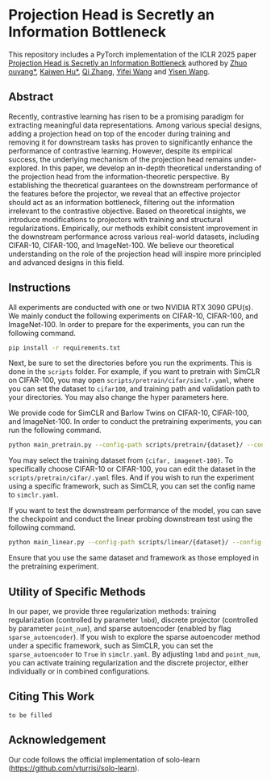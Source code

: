 # Projection Head is Secretly an Information Bottleneck
This repository includes a PyTorch implementation of the ICLR 2025 paper [Projection Head is Secretly an Information Bottleneck]() authored by [Zhuo ouyang*](), [Kaiwen Hu*](https://kaotty.github.io/), [Qi Zhang](), [Yifei Wang](https://yifeiwang77.com/) and [Yisen Wang](https://yisenwang.github.io/).

## Abstract
Recently, contrastive learning has risen to be a promising paradigm for extracting meaningful data representations. Among various special designs, adding a projection head on top of the encoder during training and removing it for downstream tasks has proven to significantly enhance the performance of contrastive learning. However, despite its empirical success, the underlying mechanism of the projection head remains under-explored. In this paper, we develop an in-depth theoretical understanding of the projection head from the information-theoretic perspective. By establishing the theoretical guarantees on the downstream performance of the features before the projector, we reveal that an effective projector should act as an information bottleneck, filtering out the information irrelevant to the contrastive objective. Based on theoretical insights, we introduce modifications to projectors with training and structural regularizations. Empirically, our methods exhibit consistent improvement in the downstream performance across various real-world datasets, including CIFAR-10, CIFAR-100, and ImageNet-100. We believe our theoretical understanding on the role of the projection head will inspire more principled and advanced designs in this field.

## Instructions
All experiments are conducted with one or two NVIDIA RTX 3090 GPU(s). We mainly conduct the following experiments on CIFAR-10, CIFAR-100, and ImageNet-100. In order to prepare for the experiments, you can run the following command.
```bash
pip install -r requirements.txt
```

Next, be sure to set the directories before you run the expriments. This is done in the `scripts` folder. For example, if you want to pretrain with SimCLR on CIFAR-100, you may open `scripts/pretrain/cifar/simclr.yaml`, where you can set the dataset to `cifar100`, and training path and validation path to your directories. You may also change the hyper parameters here.

We provide code for SimCLR and Barlow Twins on CIFAR-10, CIFAR-100, and ImageNet-100. In order to conduct the pretraining experiments, you can run the following command.
```bash
python main_pretrain.py --config-path scripts/pretrain/{dataset}/ --config-name {config-name}
```
You may select the training dataset from `{cifar, imagenet-100}`. To specifically choose CIFAR-10 or CIFAR-100, you can edit the dataset in the `scripts/pretrain/cifar/.yaml` files. And if you wish to run the experiment using a specific framework, such as SimCLR, you can set the config name to `simclr.yaml`.
<!-- You may set the config name to the one corresponding to the framework under this path. For instance, if you want to run the SimCLR experiments, you can set the config name to `simclr.yaml`. -->
If you want to test the downstream performance of the model, you can save the checkpoint and conduct the linear probing downstream test using the following command.
```bash
python main_linear.py --config-path scripts/linear/{dataset}/ --config-name {config-name}
```
Ensure that you use the same dataset and framework as those employed in the pretraining experiment.

## Utility of Specific Methods
In our paper, we provide three regularization methods: training regularization (controlled by parameter `lmbd`), discrete projector (controlled by parameter `point_num`), and sparse autoencoder (enabled by flag `sparse_autoencoder`). If you wish to explore the sparse autoencoder method under a specific framework, such as SimCLR, you can set the `sparse_autoencoder` to `True` in `simclr.yaml`. By adjusting `lmbd` and `point_num`, you can activate training regularization and the discrete projector, either individually or in combined configurations.
<!-- Alternatively, you are free to use other autoencoder implementations of your choice. By incorporating the `self.sparse_autoencoder` function, the sparse autoencoder can serve as an effective projector. -->


## Citing This Work
```
to be filled
```

## Acknowledgement
Our code follows the official implementation of solo-learn (https://github.com/vturrisi/solo-learn).
